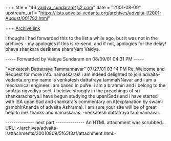 +++
title = "46 vaidya_sundaram@i2.com"
date = "2001-08-09"
upstream_url = "https://lists.advaita-vedanta.org/archives/advaita-l/2001-August/001792.html"

+++
[Archive link](https://lists.advaita-vedanta.org/archives/advaita-l/2001-August/001792.html)

I thought I had forwarded this to the list a while ago, but it was not in
the archives - my apologies if this is re-send, and if not, apologies for
the delay!
bhava shankara desikame sharaNam
Vaidya.

----- Forwarded by Vaidya Sundaram on 08/09/01 04:31 PM -----

"Venkatesh Dattatraya Tammannavar" <shrivenkatesh at rediffmail.com>
07/27/01 03:14 PM
Re: Welcome and Request for more info.
namaskaras!
i am indeed delighted to join advaita-vedanta.org
my name is venkatesh dattatraya tammaNNavar and i am a mechanical
engineer.i am based in puNe.
i am a brahmin and i belong to the smArta rigvediya sect.
i beleive strongly in the preachings of sri shankaracharya.i have begun
studying the upaniSads and i have started with ISA upaniSad and shankara's
commentary on it(explanation by swami gambhIrAnanda of advaita Ashrama).
i am sure your site will be of great help to me.
thanks and namaskaras.
-venkatesh dattatraya tammannavar.


-------------- next part --------------
An HTML attachment was scrubbed...
URL: </archives/advaita-l/attachments/20010809/5f65f3af/attachment.html>
